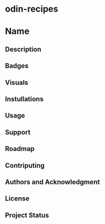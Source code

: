 # odin-recipes

# Name

## Description

## Badges

## Visuals

## Instullations

## Usage

## Support

## Roadmap

## Contriputing

## Authors and Acknowledgment

## License

## Project Status
